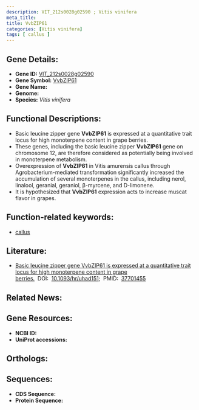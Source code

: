 ```yaml
---
description: VIT_212s0028g02590 ; Vitis vinifera
meta_title:
title: VvbZIP61
categories: [Vitis vinifera]
tags: [ callus ]
---
```


## Gene Details:
- **Gene ID:** [VIT_212s0028g02590]()
- **Gene Symbol:** <u>VvbZIP61</u>
- **Gene Name:** 
- **Genome:** []()
- **Species:** *Vitis vinifera*

## Functional Descriptions:
   - Basic leucine zipper gene **VvbZIP61** is expressed at a quantitative trait locus for high monoterpene content in grape berries.
   - These genes, including the basic leucine zipper **VvbZIP61** gene on chromosome 12, are therefore considered as potentially being involved in monoterpene metabolism.
   - Overexpression of **VvbZIP61** in Vitis amurensis callus through Agrobacterium-mediated transformation significantly increased the accumulation of several monoterpenes in the callus, including nerol, linalool, geranial, geraniol, β-myrcene, and D-limonene.
   - It is hypothesized that **VvbZIP61** expression acts to increase muscat flavor in grapes.

## Function-related keywords:
   - [callus](/tags/callus/)

## Literature:
   - [Basic leucine zipper gene VvbZIP61 is expressed at a quantitative trait locus for high monoterpene content in grape berries.](https://doi.org/10.1093/hr/uhad151)&nbsp;&nbsp;DOI:&nbsp;&nbsp;[10.1093/hr/uhad151](https://doi.org/10.1093/hr/uhad151);&nbsp;&nbsp;PMID:&nbsp;&nbsp;[37701455](https://pubmed.ncbi.nlm.nih.gov/37701455/)

## Related News:

## Gene Resources:
- **NCBI ID:**  [](https://www.ncbi.nlm.nih.gov/gene/?term=)
- **UniProt accessions:**  [](https://www.uniprot.org/uniprotkb//entry)

## Orthologs:

## Sequences:
- **CDS Sequence:**
- **Protein Sequence:**
